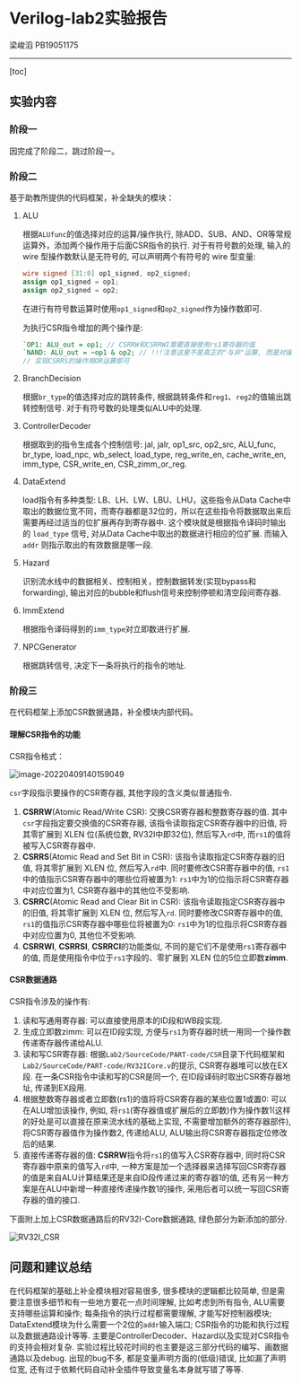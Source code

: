 # Verilog-lab2实验报告

梁峻滔 PB19051175

***

[toc]

## 实验内容

### 阶段一

因完成了阶段二，跳过阶段一。

### 阶段二

基于助教所提供的代码框架，补全缺失的模块：

1. ALU

    根据`ALUfunc`的值选择对应的运算/操作执行,  除ADD、SUB、AND、OR等常规运算外，添加两个操作用于后面CSR指令的执行. 对于有符号数的处理, 输入的 wire 型操作数默认是无符号的, 可以声明两个有符号的 wire 型变量:

    ```verilog
    wire signed [31:0] op1_signed, op2_signed;
    assign op1_signed = op1;
    assign op2_signed = op2;
    ```

    在进行有符号数运算时使用`op1_signed`和`op2_signed`作为操作数即可.

    为执行CSR指令增加的两个操作是:

    ```verilog
    `OP1: ALU_out = op1; // CSRRW和CSRRWI需要直接使用rs1寄存器的值
    `NAND: ALU_out = ~op1 & op2; // !!!注意这里不是真正的"与非"运算, 而是对操作数1取反后再跟操作数2相与, 因为要实现CSRRC指令要用到
    // 实现CSRRS的操作用OR运算即可
    ```

2. BranchDecision

    根据`br_type`的值选择对应的跳转条件, 根据跳转条件和`reg1`、`reg2`的值输出跳转控制信号. 对于有符号数的处理类似ALU中的处理.

3. ControllerDecoder

    根据取到的指令生成各个控制信号: jal, jalr, op1_src, op2_src, ALU_func, br_type, load_npc, wb_select, load_type, reg_write_en, cache_write_en, imm_type, CSR_write_en, CSR_zimm_or_reg.

4. DataExtend

    load指令有多种类型: LB、LH、LW、LBU、LHU，这些指令从Data Cache中取出的数据位宽不同，而寄存器都是32位的，所以在这些指令将数据取出来后需要再经过适当的位扩展再存到寄存器中. 这个模块就是根据指令译码时输出的 `load_type` 信号, 对从Data Cache中取出的数据进行相应的位扩展. 而输入 `addr` 则指示取出的有效数据是哪一段.

5. Hazard

    识别流水线中的数据相关、控制相关，控制数据转发(实现bypass和forwarding), 输出对应的bubble和flush信号来控制停顿和清空段间寄存器.

6. ImmExtend

    根据指令译码得到的`imm_type`对立即数进行扩展.

7. NPCGenerator

    根据跳转信号, 决定下一条将执行的指令的地址.

### 阶段三

在代码框架上添加CSR数据通路，补全模块内部代码。

#### 理解CSR指令的功能

CSR指令格式：

![image-20220409140159049](C:\Users\Snowball\AppData\Roaming\Typora\typora-user-images\image-20220409140159049.png)

`csr`字段指示要操作的CSR寄存器, 其他字段的含义类似普通指令.

1. **CSRRW**(Atomic Read/Write CSR): 交换CSR寄存器和整数寄存器的值. 其中`csr`字段指定要交换值的CSR寄存器, 该指令读取指定CSR寄存器中的旧值, 将其零扩展到 XLEN 位(系统位数, RV32I中即32位), 然后写入`rd`中, 而`rs1`的值将被写入CSR寄存器中.
2. **CSRRS**(Atomic Read and Set Bit in CSR): 该指令读取指定CSR寄存器的旧值, 将其零扩展到 XLEN 位, 然后写入`rd`中. 同时要修改CSR寄存器中的值, `rs1`中的值指示CSR寄存器中的哪些位将被置为1: `rs1`中为1的位指示将CSR寄存器中对应位置为1, CSR寄存器中的其他位不受影响.
3. **CSRRC**(Atomic Read and Clear Bit in CSR): 该指令读取指定CSR寄存器中的旧值, 将其零扩展到 XLEN 位, 然后写入`rd`. 同时要修改CSR寄存器中的值, `rs1`的值指示CSR寄存器中哪些位将被置为0: `rs1`中为1的位指示将CSR寄存器中对应位置为0, 其他位不受影响.
4. **CSRRWI**, **CSRRSI**, **CSRRCI**的功能类似, 不同的是它们不是使用`rs1`寄存器中的值, 而是使用指令中位于`rs1`字段的、零扩展到 XLEN 位的5位立即数**zimm**.

#### CSR数据通路

CSR指令涉及的操作有: 

1. 读和写通用寄存器: 可以直接使用原本的ID段和WB段实现.
2. 生成立即数zimm: 可以在ID段实现, 方便与`rs1`为寄存器时统一用同一个操作数传递寄存器传递给ALU.
3. 读和写CSR寄存器: 根据`Lab2/SourceCode/PART-code/CSR`目录下代码框架和`Lab2/SourceCode/PART-code/RV32ICore.v`的提示, CSR寄存器堆可以放在EX段. 在一条CSR指令中读和写的CSR是同一个, 在ID段译码时取出CSR寄存器地址, 传递到EX段用.
4. 根据整数寄存器或者立即数(rs1)的值将将CSR寄存器的某些位置1或置0: 可以在ALU增加该操作, 例如, 将`rs1`(寄存器值或扩展后的立即数)作为操作数1(这样的好处是可以直接在原来流水线的基础上实现, 不需要增加额外的寄存器部件), 将CSR寄存器值作为操作数2, 传递给ALU, ALU输出将CSR寄存器指定位修改后的结果.
5. 直接传递寄存器的值: **CSRRW**指令将`rs1`的值写入CSR寄存器中, 同时将CSR寄存器中原来的值写入`rd`中, 一种方案是加一个选择器来选择写回CSR寄存器的值是来自ALU计算结果还是来自ID段传递过来的寄存器1的值, 还有另一种方案是在ALU中新增一种直接传递操作数1的操作, 采用后者可以统一写回CSR寄存器的值的接口.

下面附上加上CSR数据通路后的RV32I-Core数据通路, 绿色部分为新添加的部分.

![RV32I_CSR](D:\USTC\Computer_Architecture2022\Lab\report\Lab2\Verilog-lab2实验报告.assets\RV32I_CSR.png)

## 问题和建议总结

在代码框架的基础上补全模块相对容易很多, 很多模块的逻辑都比较简单, 但是需要注意很多细节和有一些地方要花一点时间理解, 比如考虑到所有指令, ALU需要支持哪些运算和操作; 每条指令的执行过程都需要理解, 才能写好控制器模块; DataExtend模块为什么需要一个2位的`addr`输入端口; CSR指令的功能和执行过程以及数据通路设计等等. 主要是ControllerDecoder、Hazard以及实现对CSR指令的支持会相对复杂. 实验过程比较花时间的也主要是这三部分代码的编写、画数据通路以及debug. 出现的bug不多, 都是变量声明方面的(低级)错误, 比如漏了声明位宽, 还有过于依赖代码自动补全插件导致变量名本身就写错了等等. 